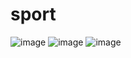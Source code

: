 # sport

![image](https://github.com/user-attachments/assets/74d85444-8d0a-494f-bfa2-b009849f0c78)
![image](https://github.com/user-attachments/assets/19c54783-6c05-452d-acdb-3ef03595139f)
![image](https://github.com/user-attachments/assets/84a212c8-453d-4187-9921-47496c93dc84)
